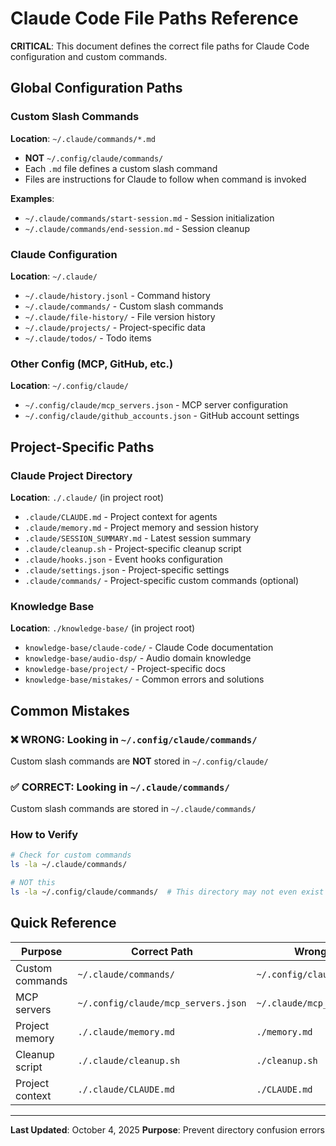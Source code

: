 # Claude Code File Paths Reference

**CRITICAL**: This document defines the correct file paths for Claude Code configuration and custom commands.

## Global Configuration Paths

### Custom Slash Commands
**Location**: `~/.claude/commands/*.md`
- **NOT** `~/.config/claude/commands/`
- Each `.md` file defines a custom slash command
- Files are instructions for Claude to follow when command is invoked

**Examples**:
- `~/.claude/commands/start-session.md` - Session initialization
- `~/.claude/commands/end-session.md` - Session cleanup

### Claude Configuration
**Location**: `~/.claude/`
- `~/.claude/history.jsonl` - Command history
- `~/.claude/commands/` - Custom slash commands
- `~/.claude/file-history/` - File version history
- `~/.claude/projects/` - Project-specific data
- `~/.claude/todos/` - Todo items

### Other Config (MCP, GitHub, etc.)
**Location**: `~/.config/claude/`
- `~/.config/claude/mcp_servers.json` - MCP server configuration
- `~/.config/claude/github_accounts.json` - GitHub account settings

## Project-Specific Paths

### Claude Project Directory
**Location**: `./.claude/` (in project root)
- `.claude/CLAUDE.md` - Project context for agents
- `.claude/memory.md` - Project memory and session history
- `.claude/SESSION_SUMMARY.md` - Latest session summary
- `.claude/cleanup.sh` - Project-specific cleanup script
- `.claude/hooks.json` - Event hooks configuration
- `.claude/settings.json` - Project-specific settings
- `.claude/commands/` - Project-specific custom commands (optional)

### Knowledge Base
**Location**: `./knowledge-base/` (in project root)
- `knowledge-base/claude-code/` - Claude Code documentation
- `knowledge-base/audio-dsp/` - Audio domain knowledge
- `knowledge-base/project/` - Project-specific docs
- `knowledge-base/mistakes/` - Common errors and solutions

## Common Mistakes

### ❌ WRONG: Looking in `~/.config/claude/commands/`
Custom slash commands are **NOT** stored in `~/.config/claude/`

### ✅ CORRECT: Looking in `~/.claude/commands/`
Custom slash commands are stored in `~/.claude/commands/`

### How to Verify
```bash
# Check for custom commands
ls -la ~/.claude/commands/

# NOT this
ls -la ~/.config/claude/commands/  # This directory may not even exist
```

## Quick Reference

| Purpose | Correct Path | Wrong Path |
|---------|-------------|------------|
| Custom commands | `~/.claude/commands/` | `~/.config/claude/commands/` |
| MCP servers | `~/.config/claude/mcp_servers.json` | `~/.claude/mcp_servers.json` |
| Project memory | `./.claude/memory.md` | `./memory.md` |
| Cleanup script | `./.claude/cleanup.sh` | `./cleanup.sh` |
| Project context | `./.claude/CLAUDE.md` | `./CLAUDE.md` |

---

**Last Updated**: October 4, 2025
**Purpose**: Prevent directory confusion errors
